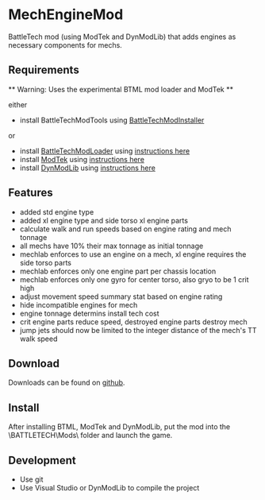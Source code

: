 # MechEngineMod
BattleTech mod (using ModTek and DynModLib) that adds engines as necessary components for mechs.

## Requirements
** Warning: Uses the experimental BTML mod loader and ModTek **

either
* install BattleTechModTools using [BattleTechModInstaller](https://github.com/CptMoore/BattleTechModTools/releases)

or
* install [BattleTechModLoader](https://github.com/Mpstark/BattleTechModLoader/releases) using [instructions here](https://github.com/Mpstark/BattleTechModLoader)
* install [ModTek](https://github.com/Mpstark/ModTek/releases) using [instructions here](https://github.com/Mpstark/ModTek)
* install [DynModLib](https://github.com/CptMoore/DynModLib/releases) using [instructions here](https://github.com/CptMoore/DynModLib)

## Features

* added std engine type
* added xl engine type and side torso xl engine parts
* calculate walk and run speeds based on engine rating and mech tonnage
* all mechs have 10% their max tonnage as initial tonnage
* mechlab enforces to use an engine on a mech, xl engine requires the side torso parts
* mechlab enforces only one engine part per chassis location
* mechlab enforces only one gyro for center torso, also gryo to be 1 crit high
* adjust movement speed summary stat based on engine rating
* hide incompatible engines for mech
* engine tonnage determins install tech cost
* crit engine parts reduce speed, destroyed engine parts destroy mech
* jump jets should now be limited to the integer distance of the mech's TT walk speed


## Download

Downloads can be found on [github](https://github.com/CptMoore/StartingMercs/releases).

## Install

After installing BTML, ModTek and DynModLib, put the mod into the \BATTLETECH\Mods\ folder and launch the game.

## Development

* Use git
* Use Visual Studio or DynModLib to compile the project
